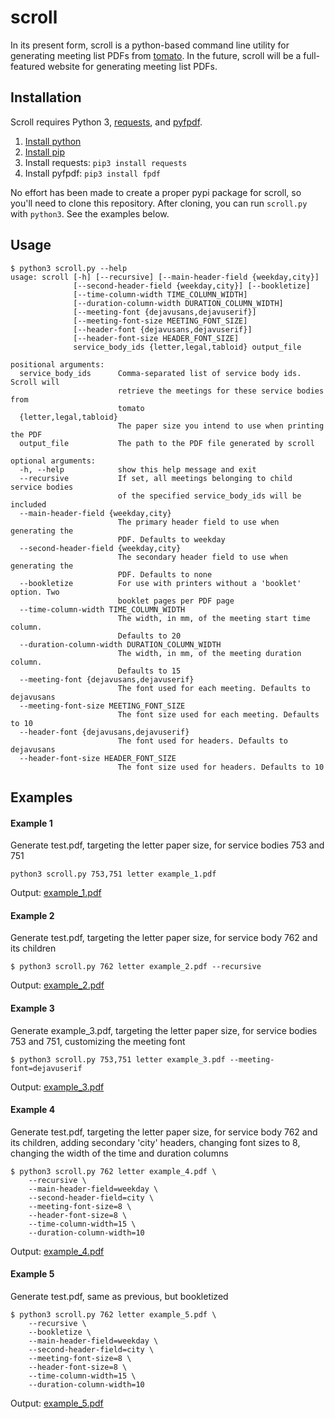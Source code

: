 # scroll
In its present form, scroll is a python-based command line utility for generating meeting list PDFs from [tomato](https://github.com/jbraswell/tomato). In the future, scroll will be a full-featured website for generating meeting list PDFs.

## Installation
Scroll requires Python 3, [requests](http://docs.python-requests.org/en/master/), and [pyfpdf](https://github.com/reingart/pyfpdf).

1. [Install python](https://www.python.org/downloads/)
2. [Install pip](https://pip.pypa.io/en/stable/installing/)
3. Install requests: `pip3 install requests`
4. Install pyfpdf: `pip3 install fpdf`

No effort has been made to create a proper pypi package for scroll, so you'll need to clone this repository. After cloning, you can run `scroll.py` with `python3`. See the examples below.
 
## Usage
```
$ python3 scroll.py --help
usage: scroll [-h] [--recursive] [--main-header-field {weekday,city}]
              [--second-header-field {weekday,city}] [--bookletize]
              [--time-column-width TIME_COLUMN_WIDTH]
              [--duration-column-width DURATION_COLUMN_WIDTH]
              [--meeting-font {dejavusans,dejavuserif}]
              [--meeting-font-size MEETING_FONT_SIZE]
              [--header-font {dejavusans,dejavuserif}]
              [--header-font-size HEADER_FONT_SIZE]
              service_body_ids {letter,legal,tabloid} output_file

positional arguments:
  service_body_ids      Comma-separated list of service body ids. Scroll will
                        retrieve the meetings for these service bodies from
                        tomato
  {letter,legal,tabloid}
                        The paper size you intend to use when printing the PDF
  output_file           The path to the PDF file generated by scroll

optional arguments:
  -h, --help            show this help message and exit
  --recursive           If set, all meetings belonging to child service bodies
                        of the specified service_body_ids will be included
  --main-header-field {weekday,city}
                        The primary header field to use when generating the
                        PDF. Defaults to weekday
  --second-header-field {weekday,city}
                        The secondary header field to use when generating the
                        PDF. Defaults to none
  --bookletize          For use with printers without a 'booklet' option. Two
                        booklet pages per PDF page
  --time-column-width TIME_COLUMN_WIDTH
                        The width, in mm, of the meeting start time column.
                        Defaults to 20
  --duration-column-width DURATION_COLUMN_WIDTH
                        The width, in mm, of the meeting duration column.
                        Defaults to 15
  --meeting-font {dejavusans,dejavuserif}
                        The font used for each meeting. Defaults to dejavusans
  --meeting-font-size MEETING_FONT_SIZE
                        The font size used for each meeting. Defaults to 10
  --header-font {dejavusans,dejavuserif}
                        The font used for headers. Defaults to dejavusans
  --header-font-size HEADER_FONT_SIZE
                        The font size used for headers. Defaults to 10 
```

## Examples
#### Example 1
Generate test.pdf, targeting the letter paper size, for service bodies 753 and 751
```
python3 scroll.py 753,751 letter example_1.pdf
```
Output: [example_1.pdf](https://github.com/jbraswell/scroll/blob/master/example_1.pdf)

#### Example 2
Generate test.pdf, targeting the letter paper size, for service body 762 and its children
```
$ python3 scroll.py 762 letter example_2.pdf --recursive
```
Output: [example_2.pdf](https://github.com/jbraswell/scroll/blob/master/example_2.pdf)

#### Example 3
Generate example_3.pdf, targeting the letter paper size, for service bodies 753 and 751, customizing the meeting font
```
$ python3 scroll.py 753,751 letter example_3.pdf --meeting-font=dejavuserif
```
Output: [example_3.pdf](https://github.com/jbraswell/scroll/blob/master/example_3.pdf)

#### Example 4
Generate test.pdf, targeting the letter paper size, for service body 762 and its children, adding secondary 'city' headers, changing font sizes to 8, changing the width of the time and duration columns
```
$ python3 scroll.py 762 letter example_4.pdf \
    --recursive \
    --main-header-field=weekday \
    --second-header-field=city \
    --meeting-font-size=8 \
    --header-font-size=8 \
    --time-column-width=15 \
    --duration-column-width=10
```
Output: [example_4.pdf](https://github.com/jbraswell/scroll/blob/master/example_4.pdf)

#### Example 5
Generate test.pdf, same as previous, but bookletized
```
$ python3 scroll.py 762 letter example_5.pdf \
    --recursive \
    --bookletize \
    --main-header-field=weekday \
    --second-header-field=city \
    --meeting-font-size=8 \
    --header-font-size=8 \
    --time-column-width=15 \
    --duration-column-width=10
```
Output: [example_5.pdf](https://github.com/jbraswell/scroll/blob/master/example_5.pdf)